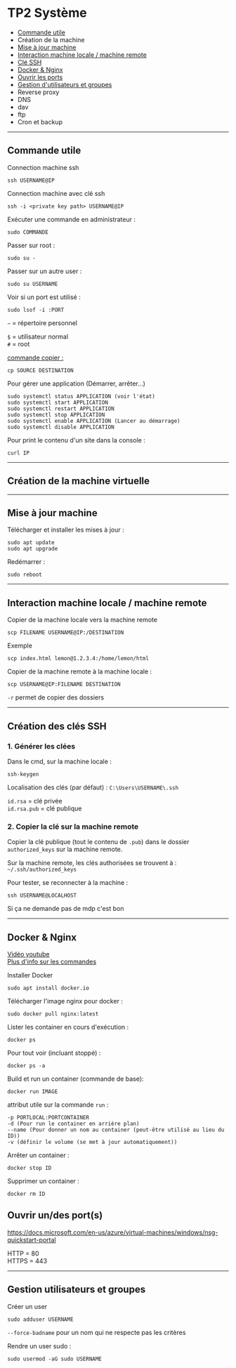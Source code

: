 # TP2 Système


* [Commande utile](#commande-utile) 
* Création de la machine
* [Mise à jour machine](#mise-à-jour-machine)
* [Interaction machine locale / machine remote](#interaction-machine-locale--machine-remote)
* [Clé SSH](#création-des-clés-ssh)
* [Docker & Nginx](#docker--nginx)
* [Ouvrir les ports](#ouvrir-undes-ports)
* [Gestion d'utilisateurs et groupes](#gestion-utilisateurs-et-groupes)
* Reverse proxy
* DNS
* dav
* ftp
* Cron et backup


<!--DOCKER : https://medium.com/warp9/deploying-a-static-website-in-a-docker-container-f6b7d8eed15f -->
---

## Commande utile
Connection machine ssh
```
ssh USERNAME@IP
```
Connection machine avec clé ssh
```
ssh -i <private key path> USERNAME@IP
```

Exécuter une commande en administrateur :
```
sudo COMMANDE
```
Passer sur root :
```
sudo su -
```
Passer sur un autre user :
```
sudo su USERNAME
```
Voir si un port est utilisé :
```
sudo lsof -i :PORT
```

`~` = répertoire personnel

`$` = utilisateur normal\
`#` = root

[commande copier :](https://www.educba.com/copy-command-in-linux/)
```
cp SOURCE DESTINATION
```

Pour gérer une application (Démarrer, arrêter...)
```
sudo systemctl status APPLICATION (voir l'état)
sudo systemctl start APPLICATION
sudo systemctl restart APPLICATION
sudo systemctl stop APPLICATION
sudo systemctl enable APPLICATION (Lancer au démarrage)
sudo systemctl disable APPLICATION
```
Pour print le contenu d'un site dans la console :
```
curl IP
```

---
## Création de la machine virtuelle

---
## Mise à jour machine
Télécharger et installer les mises à jour :
```
sudo apt update
sudo apt upgrade
```
Redémarrer :
```
sudo reboot
```
---
## Interaction machine locale / machine remote
Copier de la machine locale vers la machine remote
```
scp FILENAME USERNAME@IP:/DESTINATION
```
Exemple
```
scp index.html lemon@1.2.3.4:/home/lemon/html
```
Copier de la machine remote à la machine locale :
```
scp USERNAME@IP:FILENAME DESTINATION
```
`-r` permet de copier des dossiers

---
## Création des clés SSH
<!--ssh-keygen -t rsa-->
<!-- https://www.youtube.com/watch?v=vSvNBmZN548 -->
### 1. Générer les clées
Dans le cmd, sur la machine locale :
```
ssh-keygen 
```
Localisation des clés (par défaut) :
`C:\Users\USERNAME\.ssh`

`id.rsa` = clé privée\
`id.rsa.pub` = clé publique

### 2. Copier la clé sur la machine remote
Copier la clé publique (tout le contenu de `.pub`) dans le dossier `authorized_keys` sur la machine remote.

Sur la machine remote, les clés authorisées se trouvent à : `~/.ssh/authorized_keys`

Pour tester, se reconnecter à la machine :
```
ssh USERNAME@LOCALHOST
```
Si ça ne demande pas de mdp c'est bon

---
## Docker & Nginx
[Vidéo youtube](https://www.youtube.com/watch?v=mgwo8fq-SkA)\
[Plus d'info sur les commandes](https://phoenixnap.com/kb/docker-run-command-with-examples)

Installer Docker
```
sudo apt install docker.io
```
Télécharger l'image nginx pour docker :
```
sudo docker pull nginx:latest
```
Lister les container en cours d'exécution :
```
docker ps
```
Pour tout voir (incluant stoppé) :
```
docker ps -a
```
Build et run un container (commande de base):
```
docker run IMAGE
```
attribut utile sur la commande `run` :
```
-p PORTLOCAL:PORTCONTAINER 
-d (Pour run le container en arrière plan)
--name (Pour donner un nom au container (peut-être utilisé au lieu du ID))
-v (définir le volume (se met à jour automatiquement))
```
Arrêter un container :
```
docker stop ID
```
Supprimer un container :
```
docker rm ID
```

## Ouvrir un/des port(s)
https://docs.microsoft.com/en-us/azure/virtual-machines/windows/nsg-quickstart-portal

HTTP = 80 \
HTTPS = 443

---
## Gestion utilisateurs et groupes
Créer un user
```
sudo adduser USERNAME
```
`--force-badname` pour un nom qui ne respecte pas les critères

Rendre un user sudo :
```
sudo usermod -aG sudo USERNAME
```


